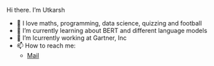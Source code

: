Hi there. I’m Utkarsh
- 👀 I love maths, programming, data science, quizzing and football
- 🌱 I’m currently learning about BERT and different language models
- 💞️ I’m lcurrently working at Gartner, Inc
- 📫 How to reach me:
   * [Mail](utkarshranjan@hotmail.com)

<!---
RanjanUtkarsh/RanjanUtkarsh is a ✨ special ✨ repository because its `README.md` (this file) appears on your GitHub profile.
You can click the Preview link to take a look at your changes.
--->
